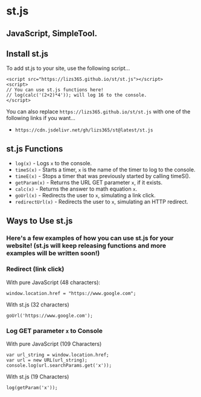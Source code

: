 # st.js
## JavaScript, SimpleTool.
## Install st.js
To add st.js to your site, use the following script...

```
<script src="https://lizs365.github.io/st/st.js"></script>
<script>
// You can use st.js functions here!
// log(calc('(2+2)*4')); will log 16 to the console.
</script>
```
You can also replace `https://lizs365.github.io/st/st.js` with one of the following links if you want...

- `https://cdn.jsdelivr.net/gh/lizs365/st@latest/st.js`


## st.js Functions
- `log(x)` - Logs `x` to the console.
- `timeS(x)` - Starts a timer, `x` is the name of the timer to log to the console.
- `timeE(x)` - Stops a timer that was previously started by calling timeS().
- `getParam(x)` - Returns the URL GET parameter `x`, if it exists.
- `calc(x)` - Returns the answer to math equation `x`.
- `goUrl(x)` - Redirects the user to `x`, simulating a link click.
- `redirectUrl(x)` - Redirects the user to `x`, simulating an HTTP redirect.

## Ways to Use st.js
### Here's a few examples of how you can use st.js for your website! (st.js will keep releasing functions and more examples will be written soon!)
### Redirect (link click)

With pure JavaScript (48 characters):

```
window.location.href = "https://www.google.com";
```

With st.js (32 characters)
```
goUrl('https://www.google.com');
```
### Log GET parameter `x` to Console

With pure JavaScript (109 Characters)

```
var url_string = window.location.href;
var url = new URL(url_string);
console.log(url.searchParams.get('x'));
```

With st.js (19 Characters)

```
log(getParam('x'));
```
